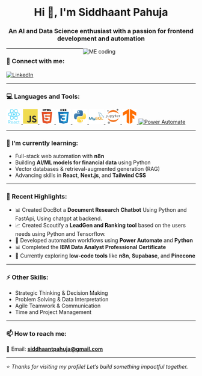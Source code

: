<h1 align="center">Hi 👋, I'm Siddhaant Pahuja</h1>
<h3 align="center">An AI and Data Science enthusiast with a passion for frontend development and automation</h3>

<img align="right" src="https://media.tenor.com/flflC6GFzO8AAAAM/sultan-alrefaei-programmer.gif" alt=" ME coding" width="300"/>

---

### 🔗 Connect with me:
<p align="left">
  <a href="https://www.linkedin.com/in/siddhaant-pahuja-986a0622a/" target="blank">
    <img align="center" src="https://raw.githubusercontent.com/rahuldkjain/github-profile-readme-generator/master/src/images/icons/Social/linked-in-alt.svg" alt="LinkedIn" height="30" width="40" />
  </a>
</p>

---

### 💻 Languages and Tools:
<p align="left">
  <a href="https://reactjs.org/" target="_blank"> <img src="https://raw.githubusercontent.com/devicons/devicon/master/icons/react/react-original-wordmark.svg" alt="React" width="40" height="40"/> </a>
  <a href="https://developer.mozilla.org/en-US/docs/Web/JavaScript" target="_blank"> <img src="https://raw.githubusercontent.com/devicons/devicon/master/icons/javascript/javascript-original.svg" alt="JavaScript" width="40" height="40"/> </a>
  <a href="https://www.w3.org/html/" target="_blank"> <img src="https://raw.githubusercontent.com/devicons/devicon/master/icons/html5/html5-original-wordmark.svg" alt="HTML5" width="40" height="40"/> </a>
  <a href="https://www.w3schools.com/css/" target="_blank"> <img src="https://raw.githubusercontent.com/devicons/devicon/master/icons/css3/css3-original-wordmark.svg" alt="CSS3" width="40" height="40"/> </a>
  <a href="https://www.python.org/" target="_blank"> <img src="https://raw.githubusercontent.com/devicons/devicon/master/icons/python/python-original.svg" alt="Python" width="40" height="40"/> </a>
  <a href="https://www.mysql.com/" target="_blank"> <img src="https://raw.githubusercontent.com/devicons/devicon/master/icons/mysql/mysql-original-wordmark.svg" alt="MySQL" width="40" height="40"/> </a>
  <a href="https://jupyter.org/" target="_blank"> <img src="https://raw.githubusercontent.com/devicons/devicon/master/icons/jupyter/jupyter-original-wordmark.svg" alt="Jupyter" width="40" height="40"/> </a>
  <a href="https://www.tensorflow.org/" target="_blank"> <img src="https://raw.githubusercontent.com/devicons/devicon/master/icons/tensorflow/tensorflow-original.svg" alt="TensorFlow" width="40" height="40"/> </a>
  <a href="https://powerautomate.microsoft.com/" target="_blank"> <img src="https://images.seeklogo.com/logo-png/52/1/microsoft-power-automate-logo-png_seeklogo-522770.png?v=1957905775283634840" alt="Power Automate" width="40" height="40"/> </a>
</p>

---

### 🌱 I’m currently learning:
- Full-stack web automation with **n8n**
- Building **AI/ML models for financial data** using Python
- Vector databases & retrieval-augmented generation (RAG)
- Advancing skills in **React**, **Next.js**, and **Tailwind CSS**

---

### 🧠 Recent Highlights:
- 📊 Created DocBot a **Document Research Chatbot** Using Python and FastApi, Using chatgpt at backend.
- 📈 Created Scoutify a **LeadGen and Ranking tool** based on the users needs using Python and Tensorflow.
- 🤖 Developed automation workflows using **Power Automate** and **Python**
- 📊 Completed the **IBM Data Analyst Professional Certificate**
- 🔗 Currently exploring **low-code tools** like **n8n**, **Supabase**, and **Pinecone**

---

### ⚡ Other Skills:
- Strategic Thinking & Decision Making  
- Problem Solving & Data Interpretation  
- Agile Teamwork & Communication  
- Time and Project Management  

---

### 📫 How to reach me:
📩 Email: **siddhaantpahuja@gmail.com**

---

⭐️ *Thanks for visiting my profile! Let’s build something impactful together.*
